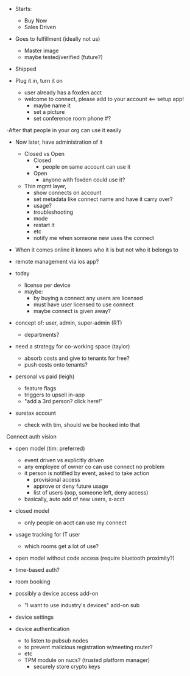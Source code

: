 - Starts:
  - Buy Now
  - Sales Driven

- Goes to fulfillment (ideally not us)
  - Master image
  - maybe tested/verified (future?)
- Shipped

- Plug it in, turn it on
  - user already has a foxden acct
  - welcome to connect, please add to your account <== setup app!
    - maybe name it
    - set a picture
    - set conference room phone #?

-After that people in your org can use it easily

- Now later, have administration of it

  - Closed vs Open
    - Closed
      - people on same account can use it
    - Open
      - anyone with foxden could use it?
  - Thin mgmt layer,
    - show connects on account
    - set metadata like connect name and have it carry over?
    - usage?
    - troubleshooting
    - mode
    - restart it
    - etc
    - notify me when someone new uses the connect

- When it comes online it knows who it is but not who it belongs to

- remote management via ios app?

- today
  - license per device
  - maybe:
    - by buying a connect any users are licensed
    - must have user licensed to use connect
    - maybe connect is given away?

- concept of: user, admin, super-admin (RT)
  - departments?

- need a strategy for co-working space (taylor)
  - absorb costs and give to tenants for free?
  - push costs onto tenants?


- personal vs paid (leigh)
  - feature flags
  - triggers to upsell in-app
  - "add a 3rd person? click here!"


- suretax account
  - check with tim, should we be hooked into that


Connect auth vision
- open model (tim: preferred)
  - event driven vs explicitly driven
  - any employee of owner co can use connect no problem
  - it person is notified by event, asked to take action
    - provisional access
    - approve or deny future usage
    - list of users (oop, someone left, deny access)
  - basically, auto add of new users, x-acct
- closed model
  - only people on acct can use my connect
- usage tracking for IT user
  - which rooms get a lot of use?
- open model without code access (require bluetooth proximity?)
- time-based auth?
- room booking

- possibly a device access add-on
  - "I want to use industry's devices" add-on sub

- device settings

- device authentication
  - to listen to pubsub nodes
  - to prevent malicious registration w/meeting router?
  - etc
  - TPM module on nucs? (trusted platform manager)
    - securely store crypto keys
